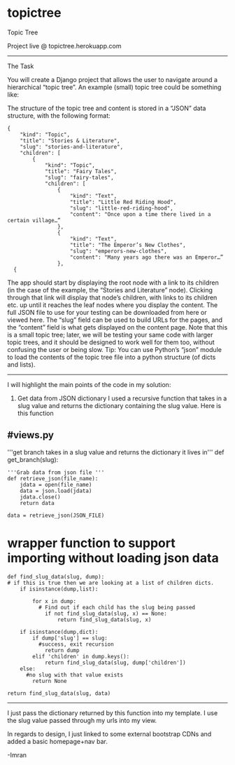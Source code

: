 topictree
=========

Topic Tree


Project live @ topictree.herokuapp.com
_____________________________________________________________________________________________________________________________________________________________________________________________


The Task

You will create a Django project that allows the user to navigate around a hierarchical “topic tree”.  An example (small) topic tree could be something like:

The structure of the topic tree and content is stored in a “JSON” data structure, with the following format:
	
	
	{
	    "kind": "Topic",
	    "title": "Stories & Literature",
	    "slug": "stories-and-literature",
	    "children": [
	        {
	            "kind": "Topic",
	            "title": "Fairy Tales",
	            "slug": "fairy-tales",
	            "children": [
	                {
	                    "kind": "Text",
	                    "title": "Little Red Riding Hood",
	                    "slug": "little-red-riding-hood",
	                    "content": "Once upon a time there lived in a certain village…”
	                },
	                {
	                    "kind": "Text",
	                    "title": "The Emperor’s New Clothes",
	                    "slug": "emperors-new-clothes",
	                    "content": "Many years ago there was an Emperor…”
	                },
	  {

        
        
The app should start by displaying the root node with a link to its children  (in the case of the example, the “Stories and Literature” node). Clicking through that link will display that node’s children, with links to its children etc. up until it reaches the leaf nodes where you display the content.
The full JSON file to use for your testing can be downloaded from here or viewed here. The “slug” field can be used to build URLs for the pages, and the “content” field is what gets displayed on the content page.
Note that this is a small topic tree; later, we will be testing your same code with larger topic trees, and it should be designed to work well for them too, without confusing the user or being slow.
Tip: You can use Python’s “json” module to load the contents of the topic tree file into a python structure (of dicts and lists).

_____________________________________________________________________________________________________________________________________________________________________________________________



I will highlight the main points of the code in my solution:

1) Get data from JSON dictionary
    I used a recursive function that takes in a slug value and returns the dictionary containing the slug value.
    Here is this function

#views.py
---------------------------------------------------------------------------------------
'''get branch takes in a slug value and returns the dictionary it lives in'''
def get_branch(slug):


	'''Grab data from json file '''
	def retrieve_json(file_name):
		jdata = open(file_name)
		data = json.load(jdata)
		jdata.close()
		return data

	data = retrieve_json(JSON_FILE)


  # wrapper function to support importing without loading json data
	def find_slug_data(slug, dump):
    # if this is true then we are looking at a list of children dicts.
		if isinstance(dump,list):

			for x in dump:
			  # Find out if each child has the slug being passed
				if not find_slug_data(slug, x) == None:
					return find_slug_data(slug, x)
					
		if isinstance(dump,dict):
			if dump['slug'] == slug:
			  #success, exit recursion
				return dump
			elif 'children' in dump.keys():
				return find_slug_data(slug, dump['children'])
		else:
		  #no slug with that value exists
			return None

	return find_slug_data(slug, data)

-----------------------------------------------------------------

I just pass the dictionary returned by this function into my template. I use the slug value passed through my urls into my view.

In regards to design, I just linked to some external bootstrap CDNs and added a basic homepage+nav bar.

-Imran


